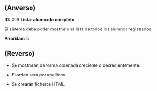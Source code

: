 ## (**Anverso**)

**ID:** 009 **Listar alumnado completo**                              

El sistema debe poder mostrar una lista de todos los alumnos registrados.

**Prioridad:** 5

## (**Reverso**)

+ Se mostrarán de forma ordenada creciente o decrecientemente.

+ El orden será por apellidos.

+ Se crearán ficheros HTML.